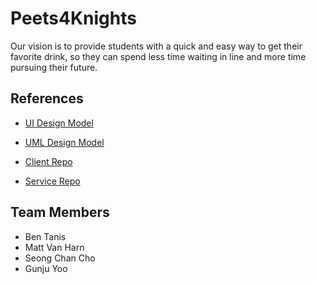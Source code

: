 # Peets4Knights

Our vision is to provide students with a quick and easy way to get their favorite drink, so they can spend less time waiting in line and more time pursuing their future.


## References
- [UI Design Model](https://github.com/calvin-cs262-fall2022-teamG/Project/blob/main/Peets4KnightsUIDesign.png)

- [UML Design Model](https://github.com/calvin-cs262-fall2022-teamG/Project/blob/main/Peets4KnightsUMLDesign.pdf)

- [Client Repo](https://github.com/calvin-cs262-fall2022-teamG/Client)

- [Service Repo](https://github.com/calvin-cs262-fall2022-teamG/Service)

## Team Members
- Ben Tanis
- Matt Van Harn
- Seong Chan Cho
- Gunju Yoo
